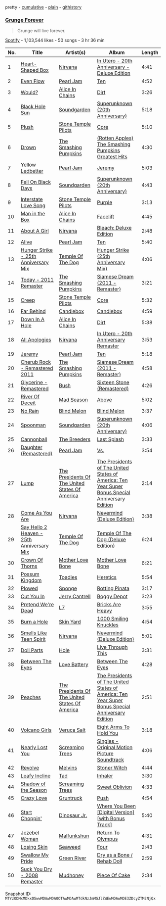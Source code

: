 pretty - [cumulative](/playlists/cumulative/37i9dQZF1DX11ghcIxjcjE.md) - [plain](/playlists/plain/37i9dQZF1DX11ghcIxjcjE) - [githistory](https://github.githistory.xyz/mackorone/spotify-playlist-archive/blob/main/playlists/plain/37i9dQZF1DX11ghcIxjcjE)

### [Grunge Forever](https://open.spotify.com/playlist/37i9dQZF1DX11ghcIxjcjE)

> Grunge will live forever.

[Spotify](https://open.spotify.com/user/spotify) - 1,103,544 likes - 50 songs - 3 hr 36 min

| No. | Title | Artist(s) | Album | Length |
|---|---|---|---|---|
| 1 | [Heart\-Shaped Box](https://open.spotify.com/track/4OaV9UYQ3EfrBRPjoO6u7c) | [Nirvana](https://open.spotify.com/artist/6olE6TJLqED3rqDCT0FyPh) | [In Utero \- 20th Anniversary \- Deluxe Edition](https://open.spotify.com/album/7mhk75WqSVNIvxZumfCdvu) | 4:41 |
| 2 | [Even Flow](https://open.spotify.com/track/6QewNVIDKdSl8Y3ycuHIei) | [Pearl Jam](https://open.spotify.com/artist/1w5Kfo2jwwIPruYS2UWh56) | [Ten](https://open.spotify.com/album/5B4PYA7wNN4WdEXdIJu58a) | 4:52 |
| 3 | [Would?](https://open.spotify.com/track/5sFDReWLrZHLFZFjHsjUTS) | [Alice In Chains](https://open.spotify.com/artist/64tNsm6TnZe2zpcMVMOoHL) | [Dirt](https://open.spotify.com/album/58NXIEYqmq5dQHg9nV9duM) | 3:26 |
| 4 | [Black Hole Sun](https://open.spotify.com/track/3ztCt91U2wGkDZuzbCwH6H) | [Soundgarden](https://open.spotify.com/artist/5xUf6j4upBrXZPg6AI4MRK) | [Superunknown \(20th Anniversary\)](https://open.spotify.com/album/4ePl0meknOkJ892O9yszEY) | 5:18 |
| 5 | [Plush](https://open.spotify.com/track/3jJZVeExYzVYiV6Y9Fl3DX) | [Stone Temple Pilots](https://open.spotify.com/artist/2UazAtjfzqBF0Nho2awK4z) | [Core](https://open.spotify.com/album/7k1YOwYf369EX0aHeXApWp) | 5:10 |
| 6 | [Drown](https://open.spotify.com/track/3eMYc6FK9XvyauIaxcJtRS) | [The Smashing Pumpkins](https://open.spotify.com/artist/40Yq4vzPs9VNUrIBG5Jr2i) | [\(Rotten Apples\) The Smashing Pumpkins Greatest Hits](https://open.spotify.com/album/1cUnNrx2TxvrpwPRtvpGwn) | 4:30 |
| 7 | [Yellow Ledbetter](https://open.spotify.com/track/3bE5slaVEfaDreqARl6k4M) | [Pearl Jam](https://open.spotify.com/artist/1w5Kfo2jwwIPruYS2UWh56) | [Jeremy](https://open.spotify.com/album/1WJ3UbOi2QYGuRgXCc9FIV) | 5:03 |
| 8 | [Fell On Black Days](https://open.spotify.com/track/3vBA9cISon26MlnDWdKSSQ) | [Soundgarden](https://open.spotify.com/artist/5xUf6j4upBrXZPg6AI4MRK) | [Superunknown \(20th Anniversary\)](https://open.spotify.com/album/4ePl0meknOkJ892O9yszEY) | 4:43 |
| 9 | [Interstate Love Song](https://open.spotify.com/track/1AfYo6cKm3yHsJHdmNoGO1) | [Stone Temple Pilots](https://open.spotify.com/artist/2UazAtjfzqBF0Nho2awK4z) | [Purple](https://open.spotify.com/album/2vi1ddPi3fY7vePMqxUVob) | 3:13 |
| 10 | [Man in the Box](https://open.spotify.com/track/6gZVQvQZOFpzIy3HblJ20F) | [Alice In Chains](https://open.spotify.com/artist/64tNsm6TnZe2zpcMVMOoHL) | [Facelift](https://open.spotify.com/album/5LbHbwejgZXRZAgzVAjkhj) | 4:45 |
| 11 | [About A Girl](https://open.spotify.com/track/0O4Yt3iHNIZGFE3uhFLu6I) | [Nirvana](https://open.spotify.com/artist/6olE6TJLqED3rqDCT0FyPh) | [Bleach: Deluxe Edition](https://open.spotify.com/album/2Lfy46M23IUeiDATnra0Bl) | 2:48 |
| 12 | [Alive](https://open.spotify.com/track/1L94M3KIu7QluZe63g64rv) | [Pearl Jam](https://open.spotify.com/artist/1w5Kfo2jwwIPruYS2UWh56) | [Ten](https://open.spotify.com/album/5B4PYA7wNN4WdEXdIJu58a) | 5:40 |
| 13 | [Hunger Strike \- 25th Anniversary Mix](https://open.spotify.com/track/2EiA1EfoX6jFGVCGqkBiT6) | [Temple Of The Dog](https://open.spotify.com/artist/0iHb0mCbqZTYeb4y9Pirrd) | [Hunger Strike \(25th Anniversary Mix\)](https://open.spotify.com/album/5lZMq9bGOLJXJQ05BBX6zL) | 4:06 |
| 14 | [Today \- 2011 Remaster](https://open.spotify.com/track/3cahGAUUQ0n55EjLBs2Wjo) | [The Smashing Pumpkins](https://open.spotify.com/artist/40Yq4vzPs9VNUrIBG5Jr2i) | [Siamese Dream \(2011 \- Remaster\)](https://open.spotify.com/album/2Qs2SpclDToB087fLolhCN) | 3:21 |
| 15 | [Creep](https://open.spotify.com/track/0elH6ukMGLyCHJavHutEza) | [Stone Temple Pilots](https://open.spotify.com/artist/2UazAtjfzqBF0Nho2awK4z) | [Core](https://open.spotify.com/album/7k1YOwYf369EX0aHeXApWp) | 5:32 |
| 16 | [Far Behind](https://open.spotify.com/track/3mhOmh4tRKsMfnRmgZfeBm) | [Candlebox](https://open.spotify.com/artist/3R6c2tWDBeYB1GncjLMn9n) | [Candlebox](https://open.spotify.com/album/401V2sVeZfq8bjBqojsPRb) | 4:59 |
| 17 | [Down In A Hole](https://open.spotify.com/track/7FRfYOql61DGDp9VPPe2qA) | [Alice In Chains](https://open.spotify.com/artist/64tNsm6TnZe2zpcMVMOoHL) | [Dirt](https://open.spotify.com/album/58NXIEYqmq5dQHg9nV9duM) | 5:38 |
| 18 | [All Apologies](https://open.spotify.com/track/5sWMEcMemPH3Bc8hxeivIi) | [Nirvana](https://open.spotify.com/artist/6olE6TJLqED3rqDCT0FyPh) | [In Utero \- 20th Anniversary Remaster](https://open.spotify.com/album/4HACR8HgOYj1HH4vCZ3MVi) | 3:53 |
| 19 | [Jeremy](https://open.spotify.com/track/62nQ8UZVqR2RMvkJHkcO2o) | [Pearl Jam](https://open.spotify.com/artist/1w5Kfo2jwwIPruYS2UWh56) | [Ten](https://open.spotify.com/album/5B4PYA7wNN4WdEXdIJu58a) | 5:18 |
| 20 | [Cherub Rock \- Remastered 2011](https://open.spotify.com/track/0F2LiyHp9E0pAanpfnzHNp) | [The Smashing Pumpkins](https://open.spotify.com/artist/40Yq4vzPs9VNUrIBG5Jr2i) | [Siamese Dream \(2011 \- Remaster\)](https://open.spotify.com/album/2Qs2SpclDToB087fLolhCN) | 4:58 |
| 21 | [Glycerine \- Remastered](https://open.spotify.com/track/2nzlgHTbUDzuRtTFoX3qfJ) | [Bush](https://open.spotify.com/artist/78SHxLdtysAXgywQ4vE0Oa) | [Sixteen Stone \(Remastered\)](https://open.spotify.com/album/2tvQxqjYZn9tUZ0D6ZGEJC) | 4:26 |
| 22 | [River Of Deceit](https://open.spotify.com/track/3e2fDgC93LGc9Lbdvr6I9k) | [Mad Season](https://open.spotify.com/artist/0T7JQxpy1Li93vLNirbv0Z) | [Above](https://open.spotify.com/album/24eGklcEnMaVcGXzmJSeoD) | 5:02 |
| 23 | [No Rain](https://open.spotify.com/track/6txWz9UapYHVxEd7dDIHXT) | [Blind Melon](https://open.spotify.com/artist/5sD1ZLf2dGQ9gQ3YJl1eAd) | [Blind Melon](https://open.spotify.com/album/55jET4vDioHHd7ztX7OX3h) | 3:37 |
| 24 | [Spoonman](https://open.spotify.com/track/2tkyEHSkv0I3l4OkBe1FnO) | [Soundgarden](https://open.spotify.com/artist/5xUf6j4upBrXZPg6AI4MRK) | [Superunknown \(20th Anniversary\)](https://open.spotify.com/album/4ePl0meknOkJ892O9yszEY) | 4:06 |
| 25 | [Cannonball](https://open.spotify.com/track/11nv53N7ZnNTCgyl8yxvYd) | [The Breeders](https://open.spotify.com/artist/1xgFexIwrf2QjbU0buCNnp) | [Last Splash](https://open.spotify.com/album/4lxW0axOKlImAQ0akMRz61) | 3:33 |
| 26 | [Daughter \(Remastered\)](https://open.spotify.com/track/53eJFr4Mfbw5PXJ01K6cFw) | [Pearl Jam](https://open.spotify.com/artist/1w5Kfo2jwwIPruYS2UWh56) | [Vs.](https://open.spotify.com/album/3BSOiAas8BpJOii3kCPyjV) | 3:54 |
| 27 | [Lump](https://open.spotify.com/track/2JdzB67NvIa90K4gEZPLeX) | [The Presidents Of The United States Of America](https://open.spotify.com/artist/1lZvg4fNAqHoj6I9N8naBM) | [The Presidents of The United States of America: Ten Year Super Bonus Special Anniversary Edition](https://open.spotify.com/album/5xxeAo8AVneH1OKO5vR604) | 2:14 |
| 28 | [Come As You Are](https://open.spotify.com/track/0MKGH8UMfCnq5w7nG06oM5) | [Nirvana](https://open.spotify.com/artist/6olE6TJLqED3rqDCT0FyPh) | [Nevermind \(Deluxe Edition\)](https://open.spotify.com/album/2uEf3r9i2bnxwJQsxQ0xQ7) | 3:38 |
| 29 | [Say Hello 2 Heaven \- 25th Anniversary Mix](https://open.spotify.com/track/43MISNkxKhfhjk2PD4VKeQ) | [Temple Of The Dog](https://open.spotify.com/artist/0iHb0mCbqZTYeb4y9Pirrd) | [Temple Of The Dog \(Deluxe Edition\)](https://open.spotify.com/album/54OgudGxTodEydf94N5BOW) | 6:24 |
| 30 | [Crown Of Thorns](https://open.spotify.com/track/2dLBo6rg8B2OuhuCETN9Dd) | [Mother Love Bone](https://open.spotify.com/artist/3XR64HmFo4OvexUUNW7TP0) | [Mother Love Bone](https://open.spotify.com/album/24UTTxVO1B0956xXWmtpab) | 6:21 |
| 31 | [Possum Kingdom](https://open.spotify.com/track/7geL2YhrXDr9tFjoNJMaSZ) | [Toadies](https://open.spotify.com/artist/2QMMktUMtwMSwUZATX1cRO) | [Heretics](https://open.spotify.com/album/6iLnTLBRtx064EEer404cr) | 5:54 |
| 32 | [Plowed](https://open.spotify.com/track/3vaONhSGEscyYeYoGpMLW4) | [Sponge](https://open.spotify.com/artist/2JXDwIo5HsiwTcTPQytrZ8) | [Rotting Pinata](https://open.spotify.com/album/1V76gZ6Ln4ubw7aiok7Qoa) | 3:17 |
| 33 | [Cut You In](https://open.spotify.com/track/0ecuZefr04QYl0cGpT53Nz) | [Jerry Cantrell](https://open.spotify.com/artist/5HUFo8AH9ZILmlyKFfEMNP) | [Boggy Depot](https://open.spotify.com/album/6AK1eIMwW1LxFNlqwiDED5) | 3:23 |
| 34 | [Pretend We're Dead](https://open.spotify.com/track/3z5ggGtcs4t8pizW521gW9) | [L7](https://open.spotify.com/artist/2zMQOJ4Cyl4BYbw6WqaO3h) | [Bricks Are Heavy](https://open.spotify.com/album/0z7Dc7FRsDH7E4kj32mKyM) | 3:55 |
| 35 | [Burn a Hole](https://open.spotify.com/track/7fJZisLc35j8EbIQxTFx8b) | [Skin Yard](https://open.spotify.com/artist/0sPa3yPonEuDbDhBzz7g4E) | [1000 Smiling Knuckles](https://open.spotify.com/album/6eEONt3JiPOcm8IoYRCtH0) | 4:54 |
| 36 | [Smells Like Teen Spirit](https://open.spotify.com/track/1f3yAtsJtY87CTmM8RLnxf) | [Nirvana](https://open.spotify.com/artist/6olE6TJLqED3rqDCT0FyPh) | [Nevermind \(Deluxe Edition\)](https://open.spotify.com/album/2uEf3r9i2bnxwJQsxQ0xQ7) | 5:01 |
| 37 | [Doll Parts](https://open.spotify.com/track/49t1GWE6ZiEoBgN92oMDdM) | [Hole](https://open.spotify.com/artist/5SHQUMAmEK5KmuSb0aDvsn) | [Live Through This](https://open.spotify.com/album/2Rwf2nPYZQ9aIe4QXACTC7) | 3:31 |
| 38 | [Between The Eyes](https://open.spotify.com/track/6qJw4fs0BB5pxYvb9RXuJk) | [Love Battery](https://open.spotify.com/artist/43wwctvUaVOoEHEijQ8NpF) | [Between The Eyes](https://open.spotify.com/album/72JJlSdJdqNydgLrz5W0uc) | 4:28 |
| 39 | [Peaches](https://open.spotify.com/track/3VEFybccRTeWSZRkJxDuNR) | [The Presidents Of The United States Of America](https://open.spotify.com/artist/1lZvg4fNAqHoj6I9N8naBM) | [The Presidents of The United States of America: Ten Year Super Bonus Special Anniversary Edition](https://open.spotify.com/album/5xxeAo8AVneH1OKO5vR604) | 2:51 |
| 40 | [Volcano Girls](https://open.spotify.com/track/6ifDwKH8OlIWPcXuWMyST2) | [Veruca Salt](https://open.spotify.com/artist/2QwJQuBekTA4qF7N7uLHDP) | [Eight Arms To Hold You](https://open.spotify.com/album/1hqpIXsb19ux5c0rXNlJbq) | 3:18 |
| 41 | [Nearly Lost You](https://open.spotify.com/track/4EiLHuUSKTlaGmdR17J2tc) | [Screaming Trees](https://open.spotify.com/artist/3Ukr3Ufjg8ygRJv7Ww887f) | [Singles \- Original Motion Picture Soundtrack](https://open.spotify.com/album/58BEJ01sL8wK5LV3TPyngC) | 4:06 |
| 42 | [Revolve](https://open.spotify.com/track/09hctAvAEUpm7MKl1RBK2j) | [Melvins](https://open.spotify.com/artist/6aVjo0xHSiuW5hkasoYSR3) | [Stoner Witch](https://open.spotify.com/album/1Ft1QQbUOCgSqumZKYuWhw) | 4:44 |
| 43 | [Leafy Incline](https://open.spotify.com/track/3YsG8BwqrJzM3DOqYpFLp0) | [Tad](https://open.spotify.com/artist/2mncWLPUUFpNvBLkHzTsDO) | [Inhaler](https://open.spotify.com/album/4WpEzQ3Vc4qG1Ro41EG88K) | 3:30 |
| 44 | [Shadow of the Season](https://open.spotify.com/track/0donjzZGsCA2PfPUA4EdMN) | [Screaming Trees](https://open.spotify.com/artist/3Ukr3Ufjg8ygRJv7Ww887f) | [Sweet Oblivion](https://open.spotify.com/album/3SOcm48I0DOX1KEHF2IEVY) | 4:33 |
| 45 | [Crazy Love](https://open.spotify.com/track/50f5BoytJN3FrlUtDgltO5) | [Gruntruck](https://open.spotify.com/artist/40akJv6gxzx8uyRg3vBRuX) | [Push](https://open.spotify.com/album/3gddM4c24OsUsD35q9qdFT) | 4:54 |
| 46 | [Start Choppin'](https://open.spotify.com/track/5vlvuYDeC10hTC82qT6In3) | [Dinosaur Jr.](https://open.spotify.com/artist/267VY6GX5LyU5c9M85ECZQ) | [Where You Been \[Digital Version\] \[with Bonus Track\]](https://open.spotify.com/album/1qeu2eJJWAn1cLSW0EOZij) | 5:40 |
| 47 | [Jezebel Woman](https://open.spotify.com/track/5eXJylmFFCqixTxJGYKny8) | [Malfunkshun](https://open.spotify.com/artist/6iQ35vbjuK5T4QkhihmNih) | [Return To Olympus](https://open.spotify.com/album/10qfgSLG6xxI1OEQX9oZAE) | 4:31 |
| 48 | [Losing Skin](https://open.spotify.com/track/2BabU2GZT5laWFWslSeUIo) | [Seaweed](https://open.spotify.com/artist/4jzHHEC3qk1j4hnIWPUnsu) | [Four](https://open.spotify.com/album/5GFkxEk3O1X6QZnhVISTx3) | 2:43 |
| 49 | [Swallow My Pride](https://open.spotify.com/track/7HvRYprYqG9Plg5qjZ4yfH) | [Green River](https://open.spotify.com/artist/1XIIxzmo6BNRR4QkImSdsX) | [Dry as a Bone / Rehab Doll](https://open.spotify.com/album/53fNxdiYiPEaFwNxIjuNR0) | 2:59 |
| 50 | [Suck You Dry \- 2008 Remaster](https://open.spotify.com/track/3Fg4SlOiqKDodVJbAM2Gut) | [Mudhoney](https://open.spotify.com/artist/7LuYiSXiWs86rwWJjEEgB9) | [Piece Of Cake](https://open.spotify.com/album/3CNnWJLxLMowI9DYqgLLeq) | 2:34 |

Snapshot ID: `MTYzODMxMDkxOSwwMDAwMDA0OTAwMDAwMTdkNzJmMGJlZWEwMDAwMDE3ZDcyZTM2NjQx`